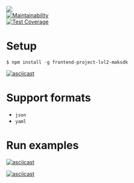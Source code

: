 ![](https://github.com/maksdk/frontend-project-lvl2/workflows/generate-difference/badge.svg)  
[![Maintainability](https://api.codeclimate.com/v1/badges/f99def56f000e3d5ed49/maintainability)](https://codeclimate.com/github/maksdk/frontend-project-lvl2/maintainability)  
[![Test Coverage](https://api.codeclimate.com/v1/badges/f99def56f000e3d5ed49/test_coverage)](https://codeclimate.com/github/maksdk/frontend-project-lvl2/test_coverage)  

Setup
=====
 
```$ npm install -g frontend-project-lvl2-maksdk```   

[![asciicast](https://asciinema.org/a/8pVQpgaYmOrss7cTBkCmN0EQL.svg)](https://asciinema.org/a/8pVQpgaYmOrss7cTBkCmN0EQL)  


Support formats
======
* ```json```  
* ```yaml```  



Run examples
=== 

[![asciicast](https://asciinema.org/a/UdFx2Z2MRbPIS3brAKY9WHfZX.svg)](https://asciinema.org/a/UdFx2Z2MRbPIS3brAKY9WHfZX)  

[![asciicast](https://asciinema.org/a/mSxYh3nFlr2bCPmfEYh7Ck8DL.svg)](https://asciinema.org/a/mSxYh3nFlr2bCPmfEYh7Ck8DL)
